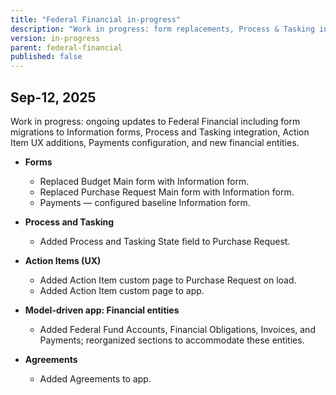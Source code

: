 ```yaml
---
title: "Federal Financial in-progress"
description: "Work in progress: form replacements, Process & Tasking integration, payments, and new financial tables."
version: in-progress
parent: federal-financial
published: false
---
```


## Sep-12, 2025

Work in progress: ongoing updates to Federal Financial including form migrations to Information forms, Process and Tasking integration, Action Item UX additions, Payments configuration, and new financial entities.

- **Forms**
    - Replaced Budget Main form with Information form.
    - Replaced Purchase Request Main form with Information form.
    - Payments — configured baseline Information form.

- **Process and Tasking**
    - Added Process and Tasking State field to Purchase Request.

- **Action Items (UX)**
    - Added Action Item custom page to Purchase Request on load.
    - Added Action Item custom page to app.

- **Model-driven app: Financial entities**
    - Added Federal Fund Accounts, Financial Obligations, Invoices, and Payments; reorganized sections to accommodate these entities.

- **Agreements**
    - Added Agreements to app.
